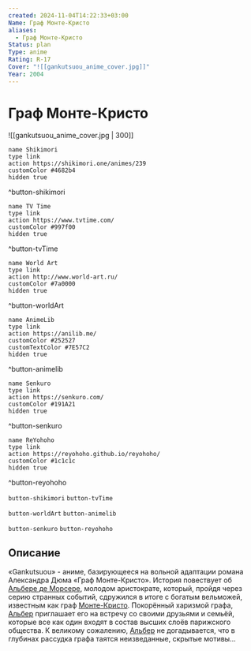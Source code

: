 ```yaml
---
created: 2024-11-04T14:22:33+03:00
Name: Граф Монте-Кристо
aliases:
  - Граф Монте-Кристо
Status: plan
Type: anime
Rating: R-17
Cover: "![[gankutsuou_anime_cover.jpg]]"
Year: 2004
---
```


# Граф Монте-Кристо

![[gankutsuou_anime_cover.jpg | 300]]

```button
name Shikimori
type link
action https://shikimori.one/animes/239
customColor #4682b4
hidden true
```
^button-shikimori

```button
name TV Time
type link
action https://www.tvtime.com/
customColor #997f00
hidden true
```
^button-tvTime

```button
name World Art
type link
action http://www.world-art.ru/
customColor #7a0000
hidden true
```
^button-worldArt

```button
name AnimeLib
type link
action https://anilib.me/
customColor #252527
customTextColor #7E57C2
hidden true
```
^button-animelib

```button
name Senkuro
type link
action https://senkuro.com/
customColor #191A21
hidden true
```
^button-senkuro

```button
name ReYohoho
type link
action https://reyohoho.github.io/reyohoho/
customColor #1c1c1c
hidden true
```
^button-reyohoho

`button-shikimori` `button-tvTime`

`button-worldArt` `button-animelib`

`button-senkuro` `button-reyohoho`

## Описание

«Gankutsuou» - аниме, базирующееся на вольной адаптации романа Александра Дюма «Граф Монте-Кристо». История повествует об [Альбере де Морсере](https://shikimori.one/characters/418-albert-de-morcerf), молодом аристократе, который, пройдя через серию странных событий, сдружился в итоге с богатым вельможей, известным как граф [Монте-Кристо](https://shikimori.one/characters/419-the-count-of-monte-cristo). Покорённый харизмой графа, [Альбер](https://shikimori.one/characters/418-albert-de-morcerf) приглашает его на встречу со своими друзьями и семьёй, которые все как один входят в состав высших слоёв парижского общества. К великому сожалению, [Альбер](https://shikimori.one/characters/418-albert-de-morcerf) не догадывается, что в глубинах рассудка графа таятся неизведанные, скрытые мотивы...
